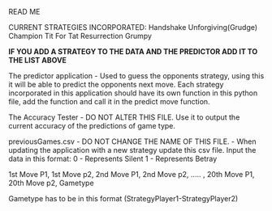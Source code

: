 READ ME

CURRENT STRATEGIES INCORPORATED:
Handshake
Unforgiving(Grudge)
Champion
Tit For Tat
Resurrection
Grumpy

**IF YOU ADD A STRATEGY TO THE DATA AND THE PREDICTOR ADD IT TO THE LIST ABOVE**




The predictor application - Used to guess the opponents strategy, using this it will be able to predict the opponents next move. Each strategy incorporated in this application should have its own function in this python file, add the function and call it in the predict move function.




The Accuracy Tester - DO NOT ALTER THIS FILE. Use it to output the current accuracy of the predictions of game type.




previousGames.csv - DO NOT CHANGE THE NAME OF THIS FILE. - When updating the application with a new strategy update this csv file. Input the data in this format:
0 - Represents Silent
1 - Represents Betray

1st Move P1, 1st Move p2, 2nd Move P1, 2nd Move p2, ..... , 20th Move P1, 20th Move p2, Gametype

Gametype has to be in this format (StrategyPlayer1-StrategyPlayer2)